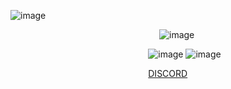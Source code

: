     ![image](https://github.com/user-attachments/assets/cb526881-39b6-40b5-94a1-e343c9876f07)


                     ![image](https://github.com/user-attachments/assets/739949bb-9dbc-4755-85dd-ddd1309c5afd)



   ⠀                ![image](https://github.com/user-attachments/assets/871a56a4-580a-4099-8ca0-d5e37b9bb780) ![image](https://github.com/user-attachments/assets/1d9be747-4b35-474c-b0e0-e8ad3f4ce16c)




   ⠀                <a href="https://discordid.netlify.app/?id=873902369354706945">DISCORD</a>
<br>
